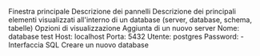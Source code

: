 Finestra principale
Descrizione dei pannelli
Descrizione dei principali elementi visualizzati all'interno di un database (server, database, schema, tabelle)
Opzioni di visualizzazione
Aggiunta di un nuovo server
Nome: database test
Host: localhost
Porta: 5432
Utente: postgres
Password: -
Interfaccia SQL
Creare un nuovo database

